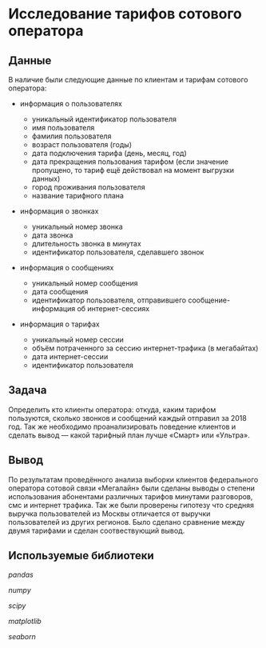 # Исследование тарифов сотового оператора

## Данные

В наличие были следующие данные по клиентам и тарифам сотового оператора:

- информация о пользователях
    - уникальный идентификатор пользователя
    - имя пользователя
    - фамилия пользователя
    - возраст пользователя (годы)
    - дата подключения тарифа (день, месяц, год)
    - дата прекращения пользования тарифом (если значение пропущено, то тариф ещё действовал на момент выгрузки данных)
    - город проживания пользователя
    - название тарифного плана

- информация о звонках
    - уникальный номер звонка
    - дата звонка
    - длительность звонка в минутах
    - идентификатор пользователя, сделавшего звонок

- информация о сообщениях
    - уникальный номер сообщения
    - дата сообщения
    - идентификатор пользователя, отправившего сообщение- информация об интернет-сессиях
    
- информация о тарифах
    - уникальный номер сессии
    - объём потраченного за сессию интернет-трафика (в мегабайтах)
    - дата интернет-сессии
    - идентификатор пользователя

## Задача

Определить кто клиенты оператора: откуда, каким тарифом пользуются, сколько звонков и сообщений каждый отправил за 2018 год. Так же необходимо проанализировать поведение клиентов и сделать вывод — какой тарифный план лучше «Смарт» или «Ультра».

## Вывод

По результатам проведённого анализа выборки клиентов федерального оператора сотовой связи «Мегалайн» были сделаны выводы о степени использования абонентами различных тарифов минутами разговоров, смс и интернет трафика. Так же были проверены гипотезу что средняя выручка пользователей из Москвы отличается от выручки пользователей из других регионов. Было сделано сравнение между двумя тарифами и сделан соотвествующий вывод.

## Используемые библиотеки

*pandas*

*numpy*

*scipy*

*matplotlib*

*seaborn*
